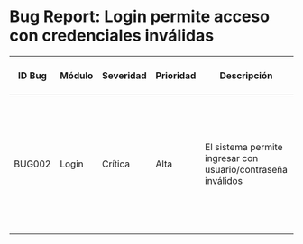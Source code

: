 # Bug Report: Login permite acceso con credenciales inválidas

| ID Bug | Módulo | Severidad | Prioridad | Descripción | Pasos para Reproducir | Datos de Prueba | Resultado Esperado | Resultado Obtenido | Estado |
|--------|--------|-----------|-----------|-------------|-----------------------|-----------------|--------------------|--------------------|--------|
| BUG002 | Login  | Crítica   | Alta      | El sistema permite ingresar con usuario/contraseña inválidos | 1. Abrir la aplicación <br> 2. Ingresar usuario no registrado <br> 3. Ingresar contraseña inválida <br> 4. Hacer clic en “Iniciar sesión” | Usuario: fake@test.com <br> Contraseña: WrongPass123 | El sistema debe rechazar el acceso y mostrar mensaje de error: "Usuario o contraseña inválidos" | El sistema permite ingresar y muestra el panel principal | Abierto |
